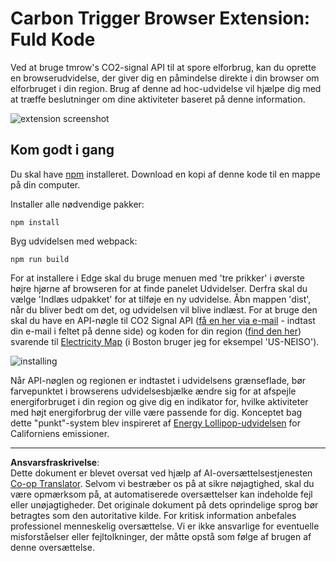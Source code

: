 <!--
CO_OP_TRANSLATOR_METADATA:
{
  "original_hash": "cbaf73f94a9ab4c680a10ef871e92948",
  "translation_date": "2025-08-26T22:47:23+00:00",
  "source_file": "5-browser-extension/solution/translation/README.es.md",
  "language_code": "da"
}
-->
# Carbon Trigger Browser Extension: Fuld Kode

Ved at bruge tmrow's CO2-signal API til at spore elforbrug, kan du oprette en browserudvidelse, der giver dig en påmindelse direkte i din browser om elforbruget i din region. Brug af denne ad hoc-udvidelse vil hjælpe dig med at træffe beslutninger om dine aktiviteter baseret på denne information.

![extension screenshot](../../../../../translated_images/extension-screenshot.352c4c3ba54e4041ad2f6af749d562cc5705f527b5826efd53d11c3528f5ae45.da.png)

## Kom godt i gang

Du skal have [npm](https://npmjs.com) installeret. Download en kopi af denne kode til en mappe på din computer.

Installer alle nødvendige pakker:

```
npm install
```

Byg udvidelsen med webpack:

```
npm run build
```

For at installere i Edge skal du bruge menuen med 'tre prikker' i øverste højre hjørne af browseren for at finde panelet Udvidelser. Derfra skal du vælge 'Indlæs udpakket' for at tilføje en ny udvidelse. Åbn mappen 'dist', når du bliver bedt om det, og udvidelsen vil blive indlæst. For at bruge den skal du have en API-nøgle til CO2 Signal API ([få en her via e-mail](https://www.co2signal.com/) - indtast din e-mail i feltet på denne side) og koden for din region ([find den her](http://api.electricitymap.org/v3/zones)) svarende til [Electricity Map](https://www.electricitymap.org/map) (i Boston bruger jeg for eksempel 'US-NEISO').

![installing](../../../../../translated_images/install-on-edge.8bd0ee3ca7dcda1c5334b5195603a43c864e3b38d088b03d57376d25e77b9459.da.png)

Når API-nøglen og regionen er indtastet i udvidelsens grænseflade, bør farvepunktet i browserens udvidelsesbjælke ændre sig for at afspejle energiforbruget i din region og give dig en indikator for, hvilke aktiviteter med højt energiforbrug der ville være passende for dig. Konceptet bag dette "punkt"-system blev inspireret af [Energy Lollipop-udvidelsen](https://energylollipop.com/) for Californiens emissioner.

---

**Ansvarsfraskrivelse**:  
Dette dokument er blevet oversat ved hjælp af AI-oversættelsestjenesten [Co-op Translator](https://github.com/Azure/co-op-translator). Selvom vi bestræber os på at sikre nøjagtighed, skal du være opmærksom på, at automatiserede oversættelser kan indeholde fejl eller unøjagtigheder. Det originale dokument på dets oprindelige sprog bør betragtes som den autoritative kilde. For kritisk information anbefales professionel menneskelig oversættelse. Vi er ikke ansvarlige for eventuelle misforståelser eller fejltolkninger, der måtte opstå som følge af brugen af denne oversættelse.